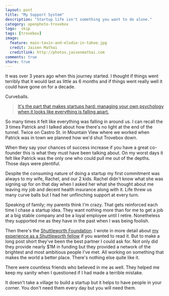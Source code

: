```yaml
---
layout: post
title: "My Support System"
description: "Startup life isn't something you want to do alone."
category: openphoto-trovebox
logo:  skip
tags: [trovebox]
image:
  feature: main-tavin-and-elodie-in-tahoe.jpg
  credit: Jaisen Mathai
  creditlink: http://photos.jaisenmathai.com
comments: true
share: true
---
```


It was over 3 years ago when this journey started. I thought if things went terribly that it would last as little as 6 months and if things went really well it could have gone on for a decade.

Curveballs.

> [It's the part that makes startups hard: managing your own psychology when it looks like everything is falling apart.](http://brandonb.cc/what-happened-when-my-co-founder-quit-the-night-before-our-yc-interview)

So many times it felt like everything was falling in around us. I can recall the 3 times Patrick and I talked about how there's no light at the end of the tunnel. Twice on Castro St. in Mountain View where we worked when Patrick was in town we planned how we'd shut Trovebox down.

When they say your chances of success increase if you have a great co-founder this is what they must have been talking about. On my worst days it felt like Patrick was the only one who could pull me out of the depths. Those days were plentiful.

Despite the consuming nature of doing a startup my first commitment was always to my wife, Rachel, and our 2 kids. Rachel didn't know what she was signing up for on that day when I asked her what she thought about me leaving my job and decent health insurance along with it. Life threw us many curve balls but I had her unflinching support at every turn.

Speaking of family; my parents think I'm crazy. That gets reinforced each time I chase a startup idea. They want nothing more than for me to get a job at a big stable company and be a loyal employee until I retire. Nonetheless they supported me as they have in the past when I was being foolish.

Then there's the [Shuttleworth Foundation](https://shuttleworthfoundation.org/). I wrote in more detail about [my experience as a Shuttleworth fellow](../shuttleworth/) if you wanted to read it. But to make a long post short they've been the best partner I could ask for. Not only did they provide nearly $1M in funding but they provided a network of the brightest and most ambitious people I've met. All working on something that makes the world a better place. There's nothing else quite like it.

There were countless friends who believed in me as well. They helped me keep my sanity when I questioned if I had made a terrible mistake.

It doesn't take a village to build a startup but it helps to have people in your corner. You don't need them every day but you will need them.
